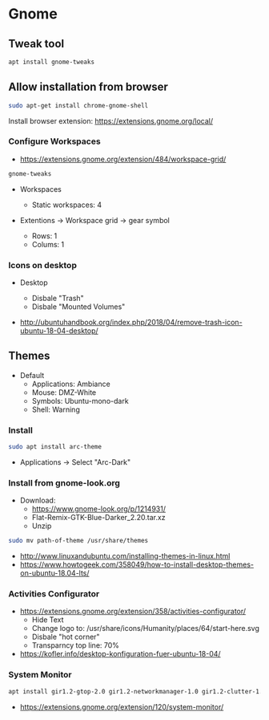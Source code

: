# Gnome

## Tweak tool

```bash
apt install gnome-tweaks
```

## Allow installation from browser

```bash
sudo apt-get install chrome-gnome-shell
```

Install browser extension: https://extensions.gnome.org/local/

### Configure Workspaces

* https://extensions.gnome.org/extension/484/workspace-grid/

```bash
gnome-tweaks
```

* Workspaces
    * Static workspaces: 4
 
* Extentions -> Workspace grid -> gear symbol
    * Rows: 1
    * Colums: 1

### Icons on desktop

* Desktop
    * Disbale "Trash"
    * Disbale "Mounted Volumes"

* http://ubuntuhandbook.org/index.php/2018/04/remove-trash-icon-ubuntu-18-04-desktop/

## Themes

* Default
    * Applications: Ambiance
    * Mouse: DMZ-White
    * Symbols: Ubuntu-mono-dark
    * Shell: Warning

### Install

```bash
sudo apt install arc-theme
```

* Applications -> Select "Arc-Dark"

### Install from gnome-look.org

* Download:
    * https://www.gnome-look.org/p/1214931/
    * Flat-Remix-GTK-Blue-Darker_2.20.tar.xz
    * Unzip

```bash
sudo mv path-of-theme /usr/share/themes
```

* http://www.linuxandubuntu.com/installing-themes-in-linux.html
* https://www.howtogeek.com/358049/how-to-install-desktop-themes-on-ubuntu-18.04-lts/

### Activities Configurator

* https://extensions.gnome.org/extension/358/activities-configurator/
    * Hide Text
    * Change logo to: /usr/share/icons/Humanity/places/64/start-here.svg
    * Disbale "hot corner"
    * Transparncy top line: 70%
* https://kofler.info/desktop-konfiguration-fuer-ubuntu-18-04/


### System Monitor

```bash
apt install gir1.2-gtop-2.0 gir1.2-networkmanager-1.0 gir1.2-clutter-1.0
```

* https://extensions.gnome.org/extension/120/system-monitor/
